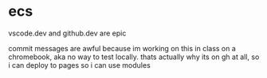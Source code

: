 # ecs
vscode.dev and github.dev are epic

commit messages are awful because im working on this in class on a chromebook, aka no way to test locally. thats actually why its on gh at all, so i can deploy to pages so i can use modules